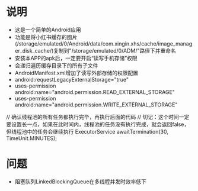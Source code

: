 # 说明
- 这是一个简单的Android应用  
- 功能是将小红书缓存的图片(/storage/emulated/0/Android/data/com.xingin.xhs/cache/image_manager_disk_cache/)复制到"/storage/emulated/0/ADM/"路径下并重命名
- 安装本APP的apk后，一定要开启“读写手机存储”权限
- 会递归遍历缓存目录下的所有子文件
- AndroidManifest.xml增加了读写外部存储的权限配置
- android:requestLegacyExternalStorage="true"
- uses-permission android:name="android.permission.READ_EXTERNAL_STORAGE"
- uses-permission android:name="android.permission.WRITE_EXTERNAL_STORAGE"

// 确认线程池的所有任务都执行完毕，再执行后面的代码
// 切记：这个时间一定要设置长一点，如果在此时间内，线程池的任务没有执行完成，就会返回false，但线程池中的任务会继续执行
ExecutorService awaitTermination(30, TimeUnit.MINUTES);


# 问题
- 阻塞队列LinkedBlockingQueue在多线程并发时效率低下

